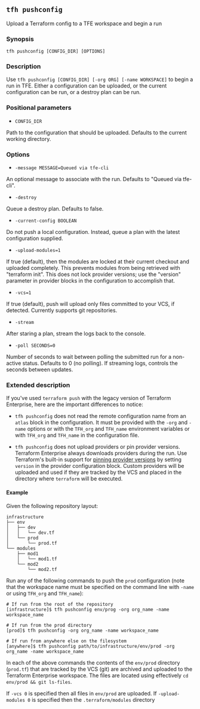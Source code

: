 ## `tfh pushconfig`

Upload a Terraform config to a TFE workspace and begin a run

### Synopsis

    tfh pushconfig [CONFIG_DIR] [OPTIONS]

### Description

Use `tfh pushconfig [CONFIG_DIR] [-org ORG] [-name WORKSPACE]` to begin a run in TFE. Either a configuration can be uploaded, or the current configuration can be run, or a destroy plan can be run.

### Positional parameters

* `CONFIG_DIR`

Path to the configuration that should be uploaded. Defaults to the current working directory.

### Options

* `-message MESSAGE=Queued via tfe-cli`

An optional message to associate with the run. Defaults to "Queued via tfe-cli".

* `-destroy`

Queue a destroy plan. Defaults to false.

* `-current-config BOOLEAN`

Do not push a local configuration. Instead, queue a plan with the latest configuration supplied.

* `-upload-modules=1`

If true (default), then the modules are locked at their current checkout and uploaded completely. This prevents modules from being retrieved with "terraform init". This does not lock provider versions; use the "version" parameter in provider blocks in the configuration to accomplish that.

* `-vcs=1`

If true (default), push will upload only files committed to your VCS, if detected. Currently supports git repositories.

* `-stream`

After staring a plan, stream the logs back to the console.

* `-poll SECONDS=0`

Number of seconds to wait between polling the submitted run for a non-active status. Defaults to 0 (no polling). If streaming logs, controls the seconds between updates.

### Extended description

If you've used `terraform push` with the legacy version of Terraform Enterprise,
here are the important differences to notice:

- `tfh pushconfig` does not read the remote configuration name from an `atlas`
  block in the configuration. It must be provided with the `-org` and `-name`
  options or with the `TFH_org` and `TFH_name` environment variables or with
  `TFH_org` and `TFH_name` in the configuration file.

- `tfh pushconfig` does not upload providers or pin provider versions.
  Terraform Enterprise always downloads providers during the run. Use
  Terraform's built-in support for [pinning provider versions][pin] by setting
  `version` in the provider configuration block. Custom providers will be
  uploaded and used if they are tracked by the VCS and placed in the directory
  where `terraform` will be executed.

[pin]: https://www.terraform.io/docs/configuration/providers.html#provider-versions


#### Example

Given the following repository layout:

```
infrastructure
├── env
│   ├── dev
│   │   └── dev.tf
│   └── prod
│       └── prod.tf
└── modules
    ├── mod1
    │   └── mod1.tf
    └── mod2
        └── mod2.tf
```

Run any of the following commands to push the `prod` configuration (note that
the workspace name must be specified on the command line with `-name` or using
`TFH_org` and `TFH_name`):

```
# If run from the root of the repository
[infrastructure]$ tfh pushconfig env/prog -org org_name -name workspace_name

# If run from the prod directory
[prod]$ tfh pushconfig -org org_name -name workspace_name

# If run from anywhere else on the filesystem
[anywhere]$ tfh pushconfig path/to/infrastructure/env/prod -org org_name -name workspace_name
```

In each of the above commands the contents of the `env/prod` directory
(`prod.tf`) that are tracked by the VCS (git) are archived and uploaded to the
Terraform Enterprise workspace. The files are located using effectively `cd
env/prod && git ls-files`.

If `-vcs 0` is specified then all files in `env/prod` are uploaded. If
`-upload-modules 0` is specified then the `.terraform/modules` directory
